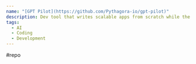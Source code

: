 ```yaml
---
name: "[GPT Pilot](https://github.com/Pythagora-io/gpt-pilot)"
description: Dev tool that writes scalable apps from scratch while the developer oversees the implementation
tags:
  - AI
  - Coding
  - Development
---
```

#repo